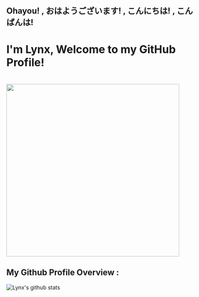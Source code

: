 ## Ohayou! , おはようございます! , こんにちは! , こんばんは!
# I'm Lynx, Welcome to my GitHub Profile! 

# <img src="https://github.com/lynnnnzx/LynnnnZx/blob/master/miku.gif" width="450px">

## My Github Profile Overview :
![Lynx's github stats](https://github-readme-stats.vercel.app/api?username=lynnnnzx&show_icons=true)


